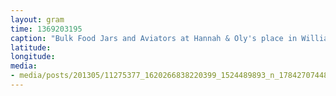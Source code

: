 ```yaml
---
layout: gram
time: 1369203195
caption: "Bulk Food Jars and Aviators at Hannah & Oly's place in Williamsburg."
latitude: 
longitude: 
media:
- media/posts/201305/11275377_1620266838220399_1524489893_n_17842707448000351.jpg
---
```

